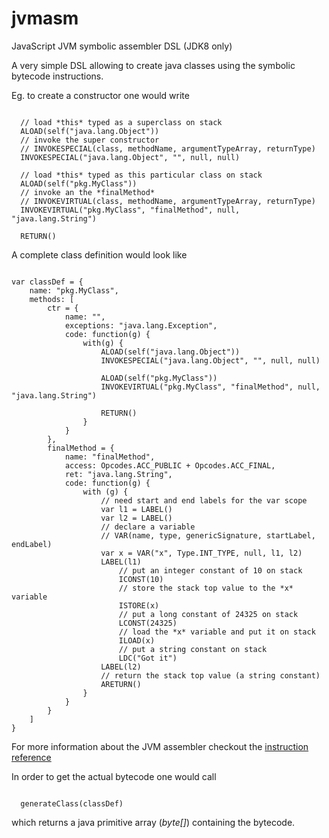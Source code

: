 jvmasm
======

JavaScript JVM symbolic assembler DSL (JDK8 only)

A very simple DSL allowing to create java classes using the symbolic bytecode instructions.

Eg. to create a constructor one would write

<pre><code>
  // load *this* typed as a superclass on stack
  ALOAD(self("java.lang.Object"))
  // invoke the super constructor
  // INVOKESPECIAL(class, methodName, argumentTypeArray, returnType)
  INVOKESPECIAL("java.lang.Object", "<init>", null, null)

  // load *this* typed as this particular class on stack
  ALOAD(self("pkg.MyClass"))
  // invoke an the *finalMethod*
  // INVOKEVIRTUAL(class, methodName, argumentTypeArray, returnType)
  INVOKEVIRTUAL("pkg.MyClass", "finalMethod", null, "java.lang.String")

  RETURN()
</code></pre>

A complete class definition would look like

<pre><code>
var classDef = {
    name: "pkg.MyClass",
    methods: [
        ctr = {
            name: "<init>",
            exceptions: "java.lang.Exception",
            code: function(g) {
                with(g) {
                    ALOAD(self("java.lang.Object"))
                    INVOKESPECIAL("java.lang.Object", "<init>", null, null)

                    ALOAD(self("pkg.MyClass"))
                    INVOKEVIRTUAL("pkg.MyClass", "finalMethod", null, "java.lang.String")

                    RETURN()
                }
            }
        },
        finalMethod = {
            name: "finalMethod",
            access: Opcodes.ACC_PUBLIC + Opcodes.ACC_FINAL,
            ret: "java.lang.String",
            code: function(g) {
                with (g) {
                    // need start and end labels for the var scope
                    var l1 = LABEL()
                    var l2 = LABEL()
                    // declare a variable
                    // VAR(name, type, genericSignature, startLabel, endLabel)
                    var x = VAR("x", Type.INT_TYPE, null, l1, l2)
                    LABEL(l1)
                        // put an integer constant of 10 on stack
                        ICONST(10)
                        // store the stack top value to the *x* variable
                        ISTORE(x)
                        // put a long constant of 24325 on stack
                        LCONST(24325)
                        // load the *x* variable and put it on stack
                        ILOAD(x)
                        // put a string constant on stack
                        LDC("Got it")
                    LABEL(l2)
                    // return the stack top value (a string constant)
                    ARETURN()
                }
            }
        }
    ]
}
</code></pre>

For more information about the JVM assembler checkout the [instruction reference](https://github.com/jbachorik/jvmasm/wiki/JVM-ASM)

In order to get the actual bytecode one would call 
<pre><code>
  generateClass(classDef)
</code></pre>
which returns a java primitive array (*byte[]*) containing the bytecode.
